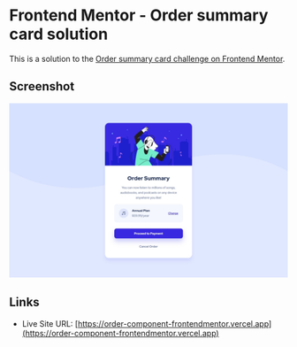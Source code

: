 # Frontend Mentor - Order summary card solution

This is a solution to the [Order summary card challenge on Frontend Mentor](https://www.frontendmentor.io/challenges/order-summary-component-QlPmajDUj).

## Screenshot

![](./screenshot.jpg)

## Links

- Live Site URL: [https://order-component-frontendmentor.vercel.app](https://order-component-frontendmentor.vercel.app)
